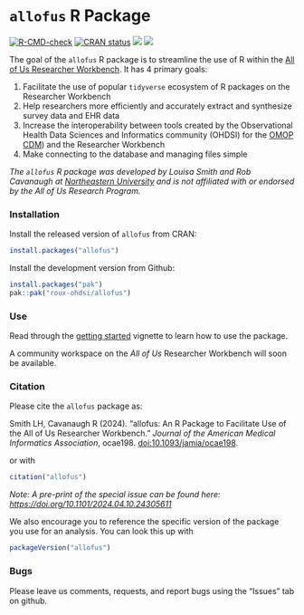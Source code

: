 
<!-- README.md is generated from README.Rmd. Please edit that file -->

# `allofus` R Package

<!-- badges: start -->

[![R-CMD-check](https://github.com/roux-ohdsi/allofus/actions/workflows/R-CMD-check.yaml/badge.svg)](https://github.com/roux-ohdsi/allofus/actions/workflows/R-CMD-check.yaml)
[![CRAN
status](https://www.r-pkg.org/badges/version/allofus)](https://CRAN.R-project.org/package=allofus)
[![](http://cranlogs.r-pkg.org/badges/grand-total/allofus)](https://cran.r-project.org/package=allofus)
[![](https://img.shields.io/badge/DOI-10.1093%2Fjamia%2Focae198-007ec6)](https://www.doi.org/10.1093/jamia/ocae198)

<!-- badges: end -->

The goal of the `allofus` R package is to streamline the use of R within
the [All of Us Researcher
Workbench](https://www.researchallofus.org/data-tools/workbench/). It
has 4 primary goals:

1.  Facilitate the use of popular `tidyverse` ecosystem of R packages on
    the Researcher Workbench
2.  Help researchers more efficiently and accurately extract and
    synthesize survey data and EHR data
3.  Increase the interoperability between tools created by the
    Observational Health Data Sciences and Informatics community (OHDSI)
    for the [OMOP
    CDM](https://www.researchallofus.org/faq/what-is-omop/)) and the
    Researcher Workbench
4.  Make connecting to the database and managing files simple

*The `allofus` R package was developed by Louisa Smith and Rob Cavanaugh
at [Northeastern University](https://ohdsi.northeastern.edu) and is not
affiliated with or endorsed by the All of Us Research Program.*

### Installation

Install the released version of `allofus` from CRAN:

``` r
install.packages("allofus")
```

Install the development version from Github:

``` r
install.packages("pak")
pak::pak("roux-ohdsi/allofus")
```

### Use

Read through the [getting
started](https://roux-ohdsi.github.io/allofus/vignettes/allofus.html)
vignette to learn how to use the package.

A community workspace on the *All of Us* Researcher Workbench will soon
be available.

### Citation

Please cite the `allofus` package as:
<p>
Smith LH, Cavanaugh R (2024). “allofus: An R Package to Facilitate Use
of the All of Us Researcher Workbench.” <em>Journal of the American
Medical Informatics Association</em>, ocae198.
<a href="https://doi.org/10.1093/jamia/ocae198">doi:10.1093/jamia/ocae198</a>.
</p>

or with

``` r
citation("allofus")
```

*Note: A pre-print of the special issue can be found here:
<https://doi.org/10.1101/2024.04.10.24305611>*

We also encourage you to reference the specific version of the package
you use for an analysis. You can look this up with

``` r
packageVersion("allofus")
```

### Bugs

Please leave us comments, requests, and report bugs using the “Issues”
tab on github.
